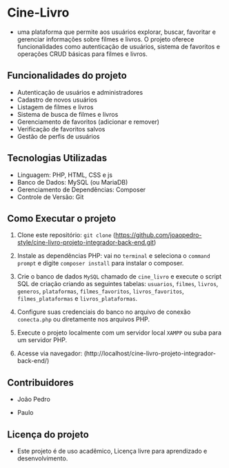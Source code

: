 # Cine-Livro

- uma plataforma que permite aos usuários explorar, buscar, favoritar e gerenciar informações sobre filmes e livros. O projeto oferece funcionalidades como autenticação de usuários, sistema de favoritos e operações CRUD básicas para filmes e livros.

## Funcionalidades do projeto

- Autenticação de usuários e administradores
- Cadastro de novos usuários
- Listagem de filmes e livros
- Sistema de busca de filmes e livros
- Gerenciamento de favoritos (adicionar e remover)
- Verificação de favoritos salvos
- Gestão de perfis de usuários

## Tecnologias Utilizadas

- Linguagem: PHP, HTML, CSS e js
- Banco de Dados: MySQL (ou MariaDB)
- Gerenciamento de Dependências: Composer
- Controle de Versão: Git

## Como Executar o projeto

1) Clone este repositório: `git clone` (https://github.com/joaopedro-style/cine-livro-projeto-integrador-back-end.git)

2) Instale as dependências PHP: vai no `terminal` e seleciona o `command prompt` e digite `composer install` para instalar o composer.

3) Crie o banco de dados `MySQL` chamado de `cine_livro` e execute o script SQL de criação criando as seguintes tabelas: `usuarios`, `filmes`, `livros`, `generos`, `plataformas`, `filmes_favoritos`, `livros_favoritos`, `filmes_plataformas` e `livros_plataformas`.

4) Configure suas credenciais do banco no arquivo de conexão `conecta.php` ou diretamente nos arquivos PHP.

5) Execute o projeto localmente com um servidor local `XAMPP` ou suba para um servidor PHP.

6) Acesse via navegador: (http://localhost/cine-livro-projeto-integrador-back-end/)

## Contribuidores

- João Pedro

- Paulo

## Licença do projeto

- Este projeto é de uso acadêmico, Licença livre para aprendizado e desenvolvimento.

